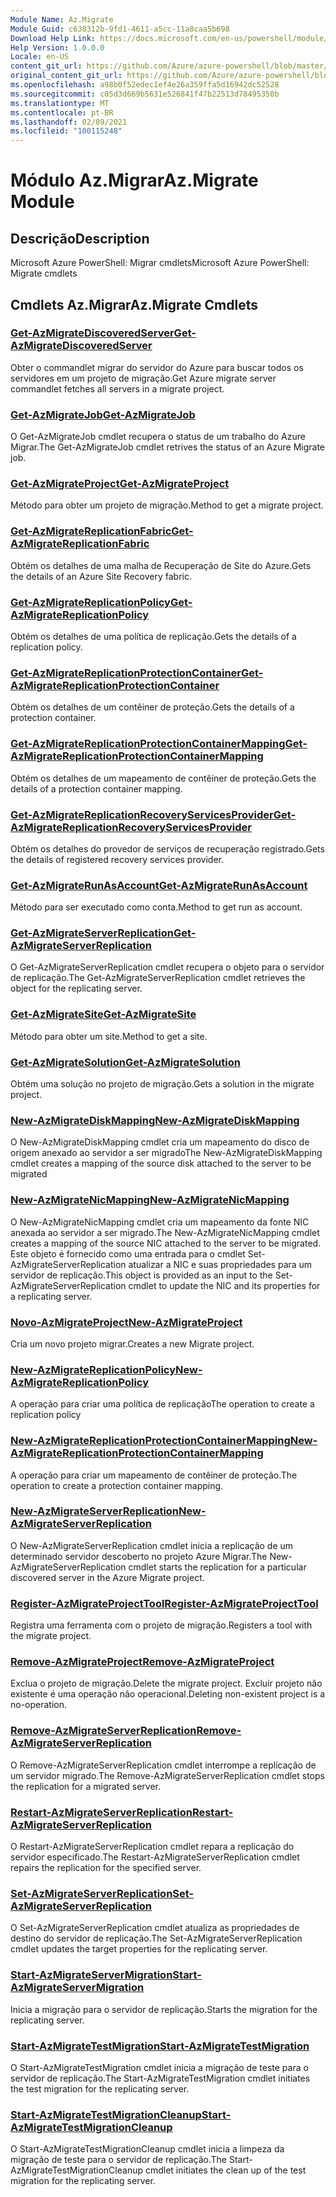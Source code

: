 ```yaml
---
Module Name: Az.Migrate
Module Guid: c638312b-9fd1-4611-a5cc-11a8caa5b698
Download Help Link: https://docs.microsoft.com/en-us/powershell/module/az.migrate
Help Version: 1.0.0.0
Locale: en-US
content_git_url: https://github.com/Azure/azure-powershell/blob/master/src/Migrate/help/Az.Migrate.md
original_content_git_url: https://github.com/Azure/azure-powershell/blob/master/src/Migrate/help/Az.Migrate.md
ms.openlocfilehash: a98b0f52edec1ef4e26a359ffa5d16942dc52528
ms.sourcegitcommit: c05d3d669b5631e526841f47b22513d78495350b
ms.translationtype: MT
ms.contentlocale: pt-BR
ms.lasthandoff: 02/09/2021
ms.locfileid: "100115248"
---
```

# <span data-ttu-id="498c1-101">Módulo Az.Migrar</span><span class="sxs-lookup"><span data-stu-id="498c1-101">Az.Migrate Module</span></span>
## <span data-ttu-id="498c1-102">Descrição</span><span class="sxs-lookup"><span data-stu-id="498c1-102">Description</span></span>
<span data-ttu-id="498c1-103">Microsoft Azure PowerShell: Migrar cmdlets</span><span class="sxs-lookup"><span data-stu-id="498c1-103">Microsoft Azure PowerShell: Migrate cmdlets</span></span>

## <span data-ttu-id="498c1-104">Cmdlets Az.Migrar</span><span class="sxs-lookup"><span data-stu-id="498c1-104">Az.Migrate Cmdlets</span></span>
### [<span data-ttu-id="498c1-105">Get-AzMigrateDiscoveredServer</span><span class="sxs-lookup"><span data-stu-id="498c1-105">Get-AzMigrateDiscoveredServer</span></span>](Get-AzMigrateDiscoveredServer.md)
<span data-ttu-id="498c1-106">Obter o commandlet migrar do servidor do Azure para buscar todos os servidores em um projeto de migração.</span><span class="sxs-lookup"><span data-stu-id="498c1-106">Get Azure migrate server commandlet fetches all servers in a migrate project.</span></span>

### [<span data-ttu-id="498c1-107">Get-AzMigrateJob</span><span class="sxs-lookup"><span data-stu-id="498c1-107">Get-AzMigrateJob</span></span>](Get-AzMigrateJob.md)
<span data-ttu-id="498c1-108">O Get-AzMigrateJob cmdlet recupera o status de um trabalho do Azure Migrar.</span><span class="sxs-lookup"><span data-stu-id="498c1-108">The Get-AzMigrateJob cmdlet retrives the status of an Azure Migrate job.</span></span>

### [<span data-ttu-id="498c1-109">Get-AzMigrateProject</span><span class="sxs-lookup"><span data-stu-id="498c1-109">Get-AzMigrateProject</span></span>](Get-AzMigrateProject.md)
<span data-ttu-id="498c1-110">Método para obter um projeto de migração.</span><span class="sxs-lookup"><span data-stu-id="498c1-110">Method to get a migrate project.</span></span>

### [<span data-ttu-id="498c1-111">Get-AzMigrateReplicationFabric</span><span class="sxs-lookup"><span data-stu-id="498c1-111">Get-AzMigrateReplicationFabric</span></span>](Get-AzMigrateReplicationFabric.md)
<span data-ttu-id="498c1-112">Obtém os detalhes de uma malha de Recuperação de Site do Azure.</span><span class="sxs-lookup"><span data-stu-id="498c1-112">Gets the details of an Azure Site Recovery fabric.</span></span>

### [<span data-ttu-id="498c1-113">Get-AzMigrateReplicationPolicy</span><span class="sxs-lookup"><span data-stu-id="498c1-113">Get-AzMigrateReplicationPolicy</span></span>](Get-AzMigrateReplicationPolicy.md)
<span data-ttu-id="498c1-114">Obtém os detalhes de uma política de replicação.</span><span class="sxs-lookup"><span data-stu-id="498c1-114">Gets the details of a replication policy.</span></span>

### [<span data-ttu-id="498c1-115">Get-AzMigrateReplicationProtectionContainer</span><span class="sxs-lookup"><span data-stu-id="498c1-115">Get-AzMigrateReplicationProtectionContainer</span></span>](Get-AzMigrateReplicationProtectionContainer.md)
<span data-ttu-id="498c1-116">Obtém os detalhes de um contêiner de proteção.</span><span class="sxs-lookup"><span data-stu-id="498c1-116">Gets the details of a protection container.</span></span>

### [<span data-ttu-id="498c1-117">Get-AzMigrateReplicationProtectionContainerMapping</span><span class="sxs-lookup"><span data-stu-id="498c1-117">Get-AzMigrateReplicationProtectionContainerMapping</span></span>](Get-AzMigrateReplicationProtectionContainerMapping.md)
<span data-ttu-id="498c1-118">Obtém os detalhes de um mapeamento de contêiner de proteção.</span><span class="sxs-lookup"><span data-stu-id="498c1-118">Gets the details of a protection container mapping.</span></span>

### [<span data-ttu-id="498c1-119">Get-AzMigrateReplicationRecoveryServicesProvider</span><span class="sxs-lookup"><span data-stu-id="498c1-119">Get-AzMigrateReplicationRecoveryServicesProvider</span></span>](Get-AzMigrateReplicationRecoveryServicesProvider.md)
<span data-ttu-id="498c1-120">Obtém os detalhes do provedor de serviços de recuperação registrado.</span><span class="sxs-lookup"><span data-stu-id="498c1-120">Gets the details of registered recovery services provider.</span></span>

### [<span data-ttu-id="498c1-121">Get-AzMigrateRunAsAccount</span><span class="sxs-lookup"><span data-stu-id="498c1-121">Get-AzMigrateRunAsAccount</span></span>](Get-AzMigrateRunAsAccount.md)
<span data-ttu-id="498c1-122">Método para ser executado como conta.</span><span class="sxs-lookup"><span data-stu-id="498c1-122">Method to get run as account.</span></span>

### [<span data-ttu-id="498c1-123">Get-AzMigrateServerReplication</span><span class="sxs-lookup"><span data-stu-id="498c1-123">Get-AzMigrateServerReplication</span></span>](Get-AzMigrateServerReplication.md)
<span data-ttu-id="498c1-124">O Get-AzMigrateServerReplication cmdlet recupera o objeto para o servidor de replicação.</span><span class="sxs-lookup"><span data-stu-id="498c1-124">The Get-AzMigrateServerReplication cmdlet retrieves the object for the replicating server.</span></span>

### [<span data-ttu-id="498c1-125">Get-AzMigrateSite</span><span class="sxs-lookup"><span data-stu-id="498c1-125">Get-AzMigrateSite</span></span>](Get-AzMigrateSite.md)
<span data-ttu-id="498c1-126">Método para obter um site.</span><span class="sxs-lookup"><span data-stu-id="498c1-126">Method to get a site.</span></span>

### [<span data-ttu-id="498c1-127">Get-AzMigrateSolution</span><span class="sxs-lookup"><span data-stu-id="498c1-127">Get-AzMigrateSolution</span></span>](Get-AzMigrateSolution.md)
<span data-ttu-id="498c1-128">Obtém uma solução no projeto de migração.</span><span class="sxs-lookup"><span data-stu-id="498c1-128">Gets a solution in the migrate project.</span></span>

### [<span data-ttu-id="498c1-129">New-AzMigrateDiskMapping</span><span class="sxs-lookup"><span data-stu-id="498c1-129">New-AzMigrateDiskMapping</span></span>](New-AzMigrateDiskMapping.md)
<span data-ttu-id="498c1-130">O New-AzMigrateDiskMapping cmdlet cria um mapeamento do disco de origem anexado ao servidor a ser migrado</span><span class="sxs-lookup"><span data-stu-id="498c1-130">The New-AzMigrateDiskMapping cmdlet creates a mapping of the source disk attached to the server to be migrated</span></span>

### [<span data-ttu-id="498c1-131">New-AzMigrateNicMapping</span><span class="sxs-lookup"><span data-stu-id="498c1-131">New-AzMigrateNicMapping</span></span>](New-AzMigrateNicMapping.md)
<span data-ttu-id="498c1-132">O New-AzMigrateNicMapping cmdlet cria um mapeamento da fonte NIC anexada ao servidor a ser migrado.</span><span class="sxs-lookup"><span data-stu-id="498c1-132">The New-AzMigrateNicMapping cmdlet creates a mapping of the source NIC attached to the server to be migrated.</span></span>
<span data-ttu-id="498c1-133">Este objeto é fornecido como uma entrada para o cmdlet Set-AzMigrateServerReplication atualizar a NIC e suas propriedades para um servidor de replicação.</span><span class="sxs-lookup"><span data-stu-id="498c1-133">This object is provided as an input to the Set-AzMigrateServerReplication cmdlet to update the NIC and its properties for a replicating server.</span></span>

### [<span data-ttu-id="498c1-134">Novo-AzMigrateProject</span><span class="sxs-lookup"><span data-stu-id="498c1-134">New-AzMigrateProject</span></span>](New-AzMigrateProject.md)
<span data-ttu-id="498c1-135">Cria um novo projeto migrar.</span><span class="sxs-lookup"><span data-stu-id="498c1-135">Creates a new Migrate project.</span></span>

### [<span data-ttu-id="498c1-136">New-AzMigrateReplicationPolicy</span><span class="sxs-lookup"><span data-stu-id="498c1-136">New-AzMigrateReplicationPolicy</span></span>](New-AzMigrateReplicationPolicy.md)
<span data-ttu-id="498c1-137">A operação para criar uma política de replicação</span><span class="sxs-lookup"><span data-stu-id="498c1-137">The operation to create a replication policy</span></span>

### [<span data-ttu-id="498c1-138">New-AzMigrateReplicationProtectionContainerMapping</span><span class="sxs-lookup"><span data-stu-id="498c1-138">New-AzMigrateReplicationProtectionContainerMapping</span></span>](New-AzMigrateReplicationProtectionContainerMapping.md)
<span data-ttu-id="498c1-139">A operação para criar um mapeamento de contêiner de proteção.</span><span class="sxs-lookup"><span data-stu-id="498c1-139">The operation to create a protection container mapping.</span></span>

### [<span data-ttu-id="498c1-140">New-AzMigrateServerReplication</span><span class="sxs-lookup"><span data-stu-id="498c1-140">New-AzMigrateServerReplication</span></span>](New-AzMigrateServerReplication.md)
<span data-ttu-id="498c1-141">O New-AzMigrateServerReplication cmdlet inicia a replicação de um determinado servidor descoberto no projeto Azure Migrar.</span><span class="sxs-lookup"><span data-stu-id="498c1-141">The New-AzMigrateServerReplication cmdlet starts the replication for a particular discovered server in the Azure Migrate project.</span></span>

### [<span data-ttu-id="498c1-142">Register-AzMigrateProjectTool</span><span class="sxs-lookup"><span data-stu-id="498c1-142">Register-AzMigrateProjectTool</span></span>](Register-AzMigrateProjectTool.md)
<span data-ttu-id="498c1-143">Registra uma ferramenta com o projeto de migração.</span><span class="sxs-lookup"><span data-stu-id="498c1-143">Registers a tool with the migrate project.</span></span>

### [<span data-ttu-id="498c1-144">Remove-AzMigrateProject</span><span class="sxs-lookup"><span data-stu-id="498c1-144">Remove-AzMigrateProject</span></span>](Remove-AzMigrateProject.md)
<span data-ttu-id="498c1-145">Exclua o projeto de migração.</span><span class="sxs-lookup"><span data-stu-id="498c1-145">Delete the migrate project.</span></span>
<span data-ttu-id="498c1-146">Excluir projeto não existente é uma operação não operacional.</span><span class="sxs-lookup"><span data-stu-id="498c1-146">Deleting non-existent project is a no-operation.</span></span>

### [<span data-ttu-id="498c1-147">Remove-AzMigrateServerReplication</span><span class="sxs-lookup"><span data-stu-id="498c1-147">Remove-AzMigrateServerReplication</span></span>](Remove-AzMigrateServerReplication.md)
<span data-ttu-id="498c1-148">O Remove-AzMigrateServerReplication cmdlet interrompe a replicação de um servidor migrado.</span><span class="sxs-lookup"><span data-stu-id="498c1-148">The Remove-AzMigrateServerReplication cmdlet stops the replication for a migrated server.</span></span>

### [<span data-ttu-id="498c1-149">Restart-AzMigrateServerReplication</span><span class="sxs-lookup"><span data-stu-id="498c1-149">Restart-AzMigrateServerReplication</span></span>](Restart-AzMigrateServerReplication.md)
<span data-ttu-id="498c1-150">O Restart-AzMigrateServerReplication cmdlet repara a replicação do servidor especificado.</span><span class="sxs-lookup"><span data-stu-id="498c1-150">The Restart-AzMigrateServerReplication cmdlet repairs the replication for the specified server.</span></span>

### [<span data-ttu-id="498c1-151">Set-AzMigrateServerReplication</span><span class="sxs-lookup"><span data-stu-id="498c1-151">Set-AzMigrateServerReplication</span></span>](Set-AzMigrateServerReplication.md)
<span data-ttu-id="498c1-152">O Set-AzMigrateServerReplication cmdlet atualiza as propriedades de destino do servidor de replicação.</span><span class="sxs-lookup"><span data-stu-id="498c1-152">The Set-AzMigrateServerReplication cmdlet updates the target properties for the replicating server.</span></span>

### [<span data-ttu-id="498c1-153">Start-AzMigrateServerMigration</span><span class="sxs-lookup"><span data-stu-id="498c1-153">Start-AzMigrateServerMigration</span></span>](Start-AzMigrateServerMigration.md)
<span data-ttu-id="498c1-154">Inicia a migração para o servidor de replicação.</span><span class="sxs-lookup"><span data-stu-id="498c1-154">Starts the migration for the replicating server.</span></span>

### [<span data-ttu-id="498c1-155">Start-AzMigrateTestMigration</span><span class="sxs-lookup"><span data-stu-id="498c1-155">Start-AzMigrateTestMigration</span></span>](Start-AzMigrateTestMigration.md)
<span data-ttu-id="498c1-156">O Start-AzMigrateTestMigration cmdlet inicia a migração de teste para o servidor de replicação.</span><span class="sxs-lookup"><span data-stu-id="498c1-156">The Start-AzMigrateTestMigration cmdlet initiates the test migration for the replicating server.</span></span>

### [<span data-ttu-id="498c1-157">Start-AzMigrateTestMigrationCleanup</span><span class="sxs-lookup"><span data-stu-id="498c1-157">Start-AzMigrateTestMigrationCleanup</span></span>](Start-AzMigrateTestMigrationCleanup.md)
<span data-ttu-id="498c1-158">O Start-AzMigrateTestMigrationCleanup cmdlet inicia a limpeza da migração de teste para o servidor de replicação.</span><span class="sxs-lookup"><span data-stu-id="498c1-158">The Start-AzMigrateTestMigrationCleanup cmdlet initiates the clean up of the test migration for the replicating server.</span></span>

